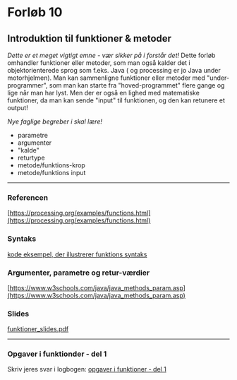 # Forløb 10
## Introduktion til funktioner & metoder

*Dette er et meget vigtigt emne - vær sikker på i forstår det!*
Dette forløb omhandler funktioner eller metoder, som man også kalder det i objektorienterede sprog som f.eks. Java ( og processing er jo Java under motorhjelmen).
Man kan sammenligne funktioner eller metoder med "under-programmer", som man kan starte fra "hoved-programmet" flere gange og lige når man har lyst.
Men der er også en lighed med matematiske funktioner, da man kan sende "input" til funktionen, og den kan retunere et output!

*Nye faglige begreber i skal lære!*
- parametre
- argumenter
- "kalde"
- returtype
- metode/funktions-krop
- metode/funktions input

--------------------------------------------------------------------------------------------------------------------------------------------------

### Referencen
[https://processing.org/examples/functions.html](https://processing.org/examples/functions.html)

### Syntaks
[kode eksempel, der illustrerer funktions syntaks](kodeeksempel1.md)

### Argumenter, parametre og retur-værdier
[https://www.w3schools.com/java/java_methods_param.asp](https://www.w3schools.com/java/java_methods_param.asp)

### Slides
[funktioner_slides.pdf](funktioner_slides.pdf)

--------------------------------------------------------------------------------------------------------------------------------------------------

### Opgaver i funktionder - del 1
Skriv jeres svar i logbogen:
[opgaver i funktioner - del 1](Opgaver1.md)
